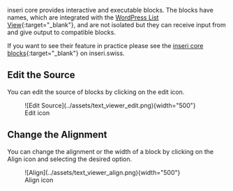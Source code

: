 inseri core provides interactive and executable blocks. The blocks have names, which are integrated with the [WordPress List View](https://wordpress.org/documentation/article/list-view/){:target="\_blank"}, and are not isolated but they can receive input from and give output to compatible blocks.

If you want to see their feature in practice please see the [inseri core blocks](https://inseri.swiss/showcase/#core-blocks){:target="\_blank"} on inseri.swiss.

## Edit the Source

You can edit the source of blocks by clicking on the edit icon.

<figure markdown>
![Edit Source](../assets/text_viewer_edit.png){width="500"}
<figcaption>Edit icon</figcaption>
</figure>

## Change the Alignment

You can change the alignment or the width of a block by clicking on the Align icon and selecting the desired option.

<figure markdown>
![Align](../assets/text_viewer_align.png){width="500"}
<figcaption>Align icon</figcaption>
</figure>
